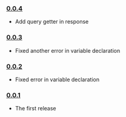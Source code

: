 ### [0.0.4](https://github.com/tadaboard/node-sdk/releases/tag/0.0.4)

- Add query getter in response


### [0.0.3](https://github.com/tadaboard/node-sdk/releases/tag/0.0.3)

- Fixed another error in variable declaration

### [0.0.2](https://github.com/tadaboard/node-sdk/releases/tag/0.0.2)

- Fixed error in variable declaration

### [0.0.1](https://github.com/tadaboard/node-sdk/releases/tag/0.0.1)

- The first release
